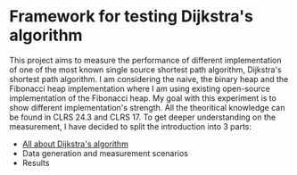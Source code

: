 Framework for testing Dijkstra's algorithm
===============================

This project aims to measure the performance of different implementation of one of the most known single source shortest path algorithm, Dijkstra's shortest path algorithm. I am considering the naive, the binary heap and the Fibonacci heap implementation where I am using existing open-source implementation of the Fibonacci heap. My goal with this experiment is to show different implementation's strength. All the theoritical knowledge can be found in CLRS 24.3 and CLRS 17. To get deeper understanding on the measurement, I have decided to split the introduction into 3 parts:

* [All about Dijkstra's algorithm](https://github.com/gabormakrai/dijkstra-performance/blob/master/Dijkstra.md)
* Data generation and measurement scenarios
* Results

